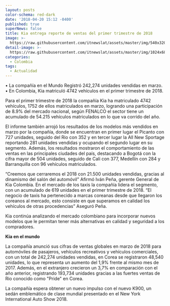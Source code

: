 ```yaml
---
layout: posts
color-schema: red-dark
date: '2018-04-20 15:12 -0400'
published: true
superNews: false
title: Kia entrega reporte de ventas del primer trimestre de 2018
image: >-
  https://raw.githubusercontent.com/itnewslat/assets/master/img/540x320/Kia-1-p.jpg
detail-image: >-
  https://raw.githubusercontent.com/itnewslat/assets/master/img/1024x680/Kia-1-g.jpg
categories:
  - Colombia
tags:
  - Actualidad
---
```

•	La compañía en el Mundo Registró 242,274 unidades vendidas en marzo.
•	En Colombia, Kia matriculó 4742 vehículos en el primer trimestre de 2018.

Para el primer trimestre de 2018 la compañía Kia ha matriculado 4742 vehículos, 1752 de ellos matriculados en marzo, logrando una participación de 8.9% del mercado nacional, según FENALCO el sector tiene un acumulado de 54.215 vehículos matriculados en lo que va corrido del año.

El informe también arrojó los resultados de los modelos más vendidos en marzo por la compañía, donde se encuentran en primer lugar el Picanto con 727 unidades, seguido del Rio con 352 y en tercer lugar la All New Sportage reportando 281 unidades vendidas y ocupando el segundo lugar en su segmento. Además, los resultados mostraron el comportamiento de las ventas en las principales ciudades del país, destacando a Bogotá con la cifra mayor de 504 unidades, seguido de Cali con 377, Medellín con 284 y Barranquilla con 96 vehículos matriculados.

“Creemos que cerraremos el 2018 con 21.500 unidades vendidas, gracias al dinamismo del salón del automóvil” Afirmó Iván Peña, gerente General de Kia Colombia. En el mercado de los taxis la compañía lidera el segmento, con un acumulado de 619 unidades en el primer trimestre de 2018. “El negocio de taxis ha pertenecido a marcas coreanas desde que llegaron los coreanos al mercado, esto consiste en que superamos en calidad los vehículos de otras procedencias” Aseguró Peña.

Kia continúa analizando el mercado colombiano para incorporar nuevos modelos que le permitan tener más alternativas en calidad y seguridad a los compradores.

**Kia en el mundo**

La compañía anunció sus cifras de ventas globales en marzo de 2018 para automóviles de pasajeros, vehículos recreativos y vehículos comerciales, con un total de 242,274 unidades vendidas, en Corea se registraron 48,540 unidades, lo que representa un aumento del 1,9% frente al mismo mes de 2017. Además, en el extranjero crecieron un 3,7% en comparación con el año anterior, registrando 193,734 unidades gracias a las fuertes ventas de Rio conocido como "Pride" en Corea.

La compañía espera obtener un nuevo impulso con el nuevo K900, un sedán emblemático de clase mundial presentado en el New York International Auto Show 2018.